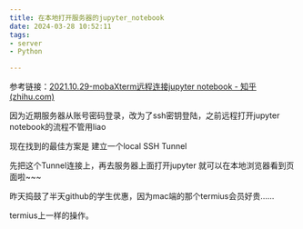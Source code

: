 ```yaml
---
title: 在本地打开服务器的jupyter_notebook
date: 2024-03-28 10:52:11
tags: 
- server
- Python

---
```




参考链接：[2021.10.29-mobaXterm远程连接jupyter notebook - 知乎 (zhihu.com)](https://zhuanlan.zhihu.com/p/427234430)



因为近期服务器从账号密码登录，改为了ssh密钥登陆，之前远程打开jupyter notebook的流程不管用liao

现在找到的最佳方案是 建立一个local SSH Tunnel

先把这个Tunnel连接上，再去服务器上面打开jupyter 就可以在本地浏览器看到页面啦~~~

昨天捣鼓了半天github的学生优惠，因为mac端的那个termius会员好贵……

termius上一样的操作。
